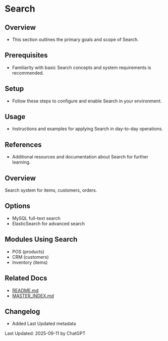 # Search

## Overview
- This section outlines the primary goals and scope of Search.

## Prerequisites
- Familiarity with basic Search concepts and system requirements is recommended.

## Setup
- Follow these steps to configure and enable Search in your environment.

## Usage
- Instructions and examples for applying Search in day-to-day operations.

## References
- Additional resources and documentation about Search for further learning.


## Overview
Search system for items, customers, orders.

## Options
- MySQL full-text search
- ElasticSearch for advanced search

## Modules Using Search
- POS (products)
- CRM (customers)
- Inventory (items)

## Related Docs
- [README.md](README.md)
- [MASTER_INDEX.md](MASTER_INDEX.md)


## Changelog
- Added Last Updated metadata

Last Updated: 2025-09-11 by ChatGPT
